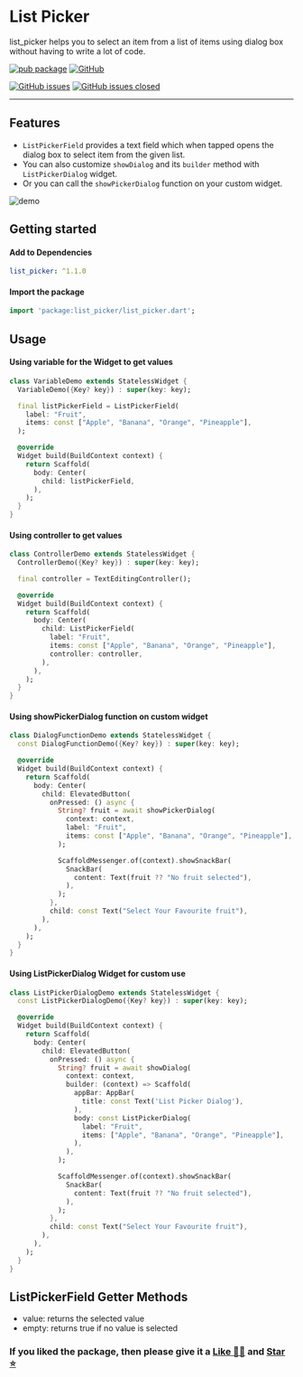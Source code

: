 # List Picker

list_picker helps you to select an item from a list of items using dialog box without having to write a lot of code.

[![pub package][package_svg]][package]
[![GitHub][license_svg]](LICENSE)

[![GitHub issues][issues_svg]][issues]
[![GitHub issues closed][issues_closed_svg]][issues_closed]

<hr />

## Features

- `ListPickerField` provides a text field which when tapped opens the dialog box to select item from the given list.
- You can also customize `showDialog` and its `builder` method with `ListPickerDialog` widget.
- Or you can call the `showPickerDialog` function on your custom widget.

![demo](https://user-images.githubusercontent.com/74326345/159289415-25f263a2-6ba3-40fd-ad12-17c38e2bcf28.gif)

## Getting started

#### Add to Dependencies

```yaml
list_picker: ^1.1.0
```

#### Import the package

```dart
import 'package:list_picker/list_picker.dart';
```

## Usage

#### Using variable for the Widget to get values

```dart
class VariableDemo extends StatelessWidget {
  VariableDemo({Key? key}) : super(key: key);

  final listPickerField = ListPickerField(
    label: "Fruit",
    items: const ["Apple", "Banana", "Orange", "Pineapple"],
  );

  @override
  Widget build(BuildContext context) {
    return Scaffold(
      body: Center(
        child: listPickerField,
      ),
    );
  }
}
```

#### Using controller to get values

```dart
class ControllerDemo extends StatelessWidget {
  ControllerDemo({Key? key}) : super(key: key);

  final controller = TextEditingController();

  @override
  Widget build(BuildContext context) {
    return Scaffold(
      body: Center(
        child: ListPickerField(
          label: "Fruit",
          items: const ["Apple", "Banana", "Orange", "Pineapple"],
          controller: controller,
        ),
      ),
    );
  }
}
```

#### Using showPickerDialog function on custom widget

```dart
class DialogFunctionDemo extends StatelessWidget {
  const DialogFunctionDemo({Key? key}) : super(key: key);

  @override
  Widget build(BuildContext context) {
    return Scaffold(
      body: Center(
        child: ElevatedButton(
          onPressed: () async {
            String? fruit = await showPickerDialog(
              context: context,
              label: "Fruit",
              items: const ["Apple", "Banana", "Orange", "Pineapple"],
            );

            ScaffoldMessenger.of(context).showSnackBar(
              SnackBar(
                content: Text(fruit ?? "No fruit selected"),
              ),
            );
          },
          child: const Text("Select Your Favourite fruit"),
        ),
      ),
    );
  }
}
```

#### Using ListPickerDialog Widget for custom use

```dart
class ListPickerDialogDemo extends StatelessWidget {
  const ListPickerDialogDemo({Key? key}) : super(key: key);

  @override
  Widget build(BuildContext context) {
    return Scaffold(
      body: Center(
        child: ElevatedButton(
          onPressed: () async {
            String? fruit = await showDialog(
              context: context,
              builder: (context) => Scaffold(
                appBar: AppBar(
                  title: const Text('List Picker Dialog'),
                ),
                body: const ListPickerDialog(
                  label: "Fruit",
                  items: ["Apple", "Banana", "Orange", "Pineapple"],
                ),
              ),
            );

            ScaffoldMessenger.of(context).showSnackBar(
              SnackBar(
                content: Text(fruit ?? "No fruit selected"),
              ),
            );
          },
          child: const Text("Select Your Favourite fruit"),
        ),
      ),
    );
  }
}
```

## ListPickerField Getter Methods

- value: returns the selected value
- empty: returns true if no value is selected

### If you liked the package, then please give it a [Like 👍🏼][package] and [Star ⭐][repository]

<!-- Badges URLs -->

[package_svg]: https://img.shields.io/pub/v/list_picker.svg?color=blueviolet
[license_svg]: https://img.shields.io/github/license/OutdatedGuy/list_picker.svg?color=purple
[issues_svg]: https://img.shields.io/github/issues/OutdatedGuy/list_picker.svg
[issues_closed_svg]: https://img.shields.io/github/issues-closed/OutdatedGuy/list_picker.svg?color=green

<!-- Links -->

[package]: https://pub.dev/packages/list_picker
[repository]: https://github.com/OutdatedGuy/list_picker
[issues]: https://github.com/OutdatedGuy/list_picker/issues
[issues_closed]: https://github.com/OutdatedGuy/list_picker/issues?q=is%3Aissue+is%3Aclosed
